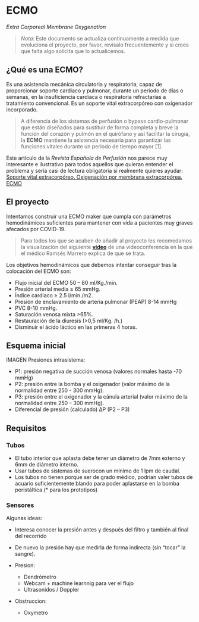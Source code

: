 # ECMO

*Extra Corporeal Membrane Oxygenation*

> *Nota:* Este documento se actualiza continuamente a medida que evoluciona el proyecto, por favor, revísalo frecuentemente y si crees que falta algo solicita que lo actualicemos.

## ¿Qué es una ECMO? ##
Es una asistencia mecánica circulatoria y respiratoria, capaz de proporcionar soporte cardiaco y pulmonar, durante un periodo de días o semanas, en la insuficiencia cardiaca o respiratoria refractarias a tratamiento convencional. Es un soporte vital extracorpóreo con oxigenador incorporado. 

> A diferencia de los sistemas de perfusión o bypass cardio-pulmonar que están diseñados para sustituir de forma completa y breve la función del corazón y pulmón en el quirófano y así facilitar la cirugía, la **ECMO** mantiene la asistencia necesaria para garantizar las funciones vitales durante un periodo de tiempo mayor [1].

Este artículo de la _Revista Española de Perfusión_ nos parece muy interesante e ilustrativo para todos aquellos que quieran entender el problema y sería casi de lectura obligatoria si realmente quieres ayudar: [Soporte vital extracorpóreo. Oxigenación por
membrana extracorpórea. ECMO](https://www.aep.es/articulo/71/Monogra%CC%81fico%20ECMO.pdf "Soporte vital extracorpóreo. Oxigenación por
membrana extracorpórea. ECMO")

## El proyecto ##
Intentamos construir una ECMO maker que cumpla con parámetros hemodinámicos suficientes para mantener con vida a pacientes muy graves afecados por COVID-19.

> Para todos los que se acaben de añadir al proyecto les recomedamos la visualización del siguiente **[vídeo](https://gitlab.com/coronavirusmakers/ecmo/-/raw/master/files/zoom_Ramses.mp4?inline=true "Ramsés explica en que consiste un ECMO")** de una videoconferencia en la que el médico Ramsés Marrero explica de que se trata.

Los objetivos hemodinámicos que debemos intentar conseguir tras la colocación del ECMO son:
* Flujo inicial del ECMO 50 – 80 ml/Kg./min. 
* Presión arterial media ≥ 65 mmHg. 
* Índice cardiaco ≥ 2.5 l/min./m2. 
* Presión de enclavamiento de arteria pulmonar (PEAP) 8-14 mmHg
* PVC 8-10 mmHg. 
* Saturación venosa mixta >65%. 
* Restauración de la diuresis (>0,5 ml/Kg. /h.) 
* Disminuir el ácido láctico en las primeras 4 horas.

## Esquema inicial ##

IMAGEN
Presiones intrasistema:
* P1: presión negativa de succión venosa (valores normales hasta -70 mmHg)
* P2: presión entre la bomba y el oxigenador (valor máximo de la normalidad entre   250 - 300 mmHg).
* P3: presión entre el oxigenador y la cánula arterial (valor máximo de la normalidad entre 250 – 300 mmHg).
* Diferencial de presión (calculado) ∆P (P2 – P3)

## Requisitos ##
### Tubos ###
* El tubo interior que aplasta debe tener un diámetro de 7mm externo y 6mm de diámetro interno.
* Usar tubos de sistemas de suerocon un mínimo de 1 lpm de caudal.
* Los tubos no tienen porque ser de grado médico, podrían valer tubos de acuario suficientemente blando para poder aplastarse en la bomba peristáltica (* para los prototipos)

### Sensores ###

Algunas ideas:
* Interesa conocer la presión antes y después del filtro y también al final del recorrido
* De nuevo la presión hay que medirla de forma indirecta (sin “tocar” la sangre).

* Presion:
    * Dendrómetro
    * Webcam + machine learnnig para ver el flujo
    * Ultrasonidos / Doppler
* Obstruccion:
    * Oxymetro







